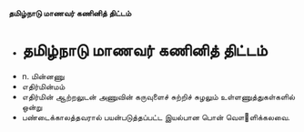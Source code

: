 **தமிழ்நாடு மாணவர் கணினித் திட்டம்**
- # தமிழ்நாடு மாணவர் கணினித் திட்டம்
- n. மின்னணு
- எதிர்மின்மம்
- எதிர்மின் ஆற்றலுடன் அணுவின் கருவுளைச் சுற்றிச் சுழலும் உள்ளணுத்துகள்களில் ஒன்று
- பண்டைக்காலத்தவரால் பயன்படுத்தப்பட்ட இயல்பான பொன் வௌ஢ளிக்கலவை.

